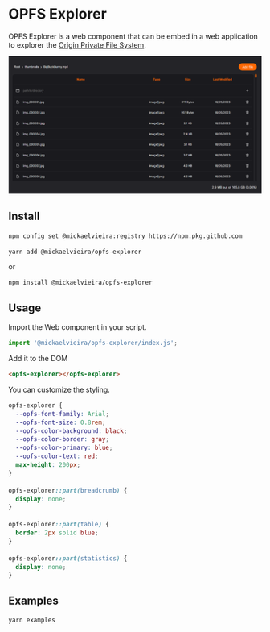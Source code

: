 # OPFS Explorer

OPFS Explorer is a web component that can be embed in a web application to explorer the [Origin Private File System](https://developer.mozilla.org/en-US/docs/Web/API/File_System_Access_API#origin_private_file_system).

<img src="./docs/assets/opfs-explorer.png" width="800px">

## Install

```sh
npm config set @mickaelvieira:registry https://npm.pkg.github.com
```

```sh
yarn add @mickaelvieira/opfs-explorer
```
or

```sh
npm install @mickaelvieira/opfs-explorer
```

## Usage

Import the Web component in your script.

```ts
import '@mickaelvieira/opfs-explorer/index.js';
```

Add it to the DOM

```html
<opfs-explorer></opfs-explorer>
```

You can customize the styling.

```css
opfs-explorer {
  --opfs-font-family: Arial;
  --opfs-font-size: 0.8rem;
  --opfs-color-background: black;
  --opfs-color-border: gray;
  --opfs-color-primary: blue;
  --opfs-color-text: red;
  max-height: 200px;
}

opfs-explorer::part(breadcrumb) {
  display: none;
}

opfs-explorer::part(table) {
  border: 2px solid blue;
}

opfs-explorer::part(statistics) {
  display: none;
}
```

## Examples

```sh
yarn examples
```
